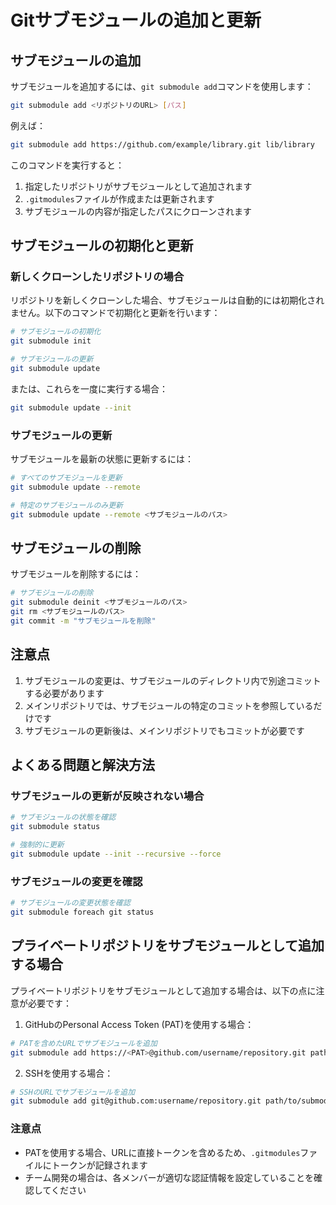 # Gitサブモジュールの追加と更新

## サブモジュールの追加

サブモジュールを追加するには、`git submodule add`コマンドを使用します：

```bash
git submodule add <リポジトリのURL> [パス]
```

例えば：

```bash
git submodule add https://github.com/example/library.git lib/library
```

このコマンドを実行すると：
1. 指定したリポジトリがサブモジュールとして追加されます
2. `.gitmodules`ファイルが作成または更新されます
3. サブモジュールの内容が指定したパスにクローンされます

## サブモジュールの初期化と更新

### 新しくクローンしたリポジトリの場合

リポジトリを新しくクローンした場合、サブモジュールは自動的には初期化されません。以下のコマンドで初期化と更新を行います：

```bash
# サブモジュールの初期化
git submodule init

# サブモジュールの更新
git submodule update
```

または、これらを一度に実行する場合：

```bash
git submodule update --init
```

### サブモジュールの更新

サブモジュールを最新の状態に更新するには：

```bash
# すべてのサブモジュールを更新
git submodule update --remote

# 特定のサブモジュールのみ更新
git submodule update --remote <サブモジュールのパス>
```

## サブモジュールの削除

サブモジュールを削除するには：

```bash
# サブモジュールの削除
git submodule deinit <サブモジュールのパス>
git rm <サブモジュールのパス>
git commit -m "サブモジュールを削除"
```

## 注意点

1. サブモジュールの変更は、サブモジュールのディレクトリ内で別途コミットする必要があります
2. メインリポジトリでは、サブモジュールの特定のコミットを参照しているだけです
3. サブモジュールの更新後は、メインリポジトリでもコミットが必要です

## よくある問題と解決方法

### サブモジュールの更新が反映されない場合

```bash
# サブモジュールの状態を確認
git submodule status

# 強制的に更新
git submodule update --init --recursive --force
```

### サブモジュールの変更を確認

```bash
# サブモジュールの変更状態を確認
git submodule foreach git status
```

## プライベートリポジトリをサブモジュールとして追加する場合

プライベートリポジトリをサブモジュールとして追加する場合は、以下の点に注意が必要です：

1. GitHubのPersonal Access Token (PAT)を使用する場合：
```bash
# PATを含めたURLでサブモジュールを追加
git submodule add https://<PAT>@github.com/username/repository.git path/to/submodule
```

2. SSHを使用する場合：
```bash
# SSHのURLでサブモジュールを追加
git submodule add git@github.com:username/repository.git path/to/submodule
```

### 注意点
- PATを使用する場合、URLに直接トークンを含めるため、`.gitmodules`ファイルにトークンが記録されます
- チーム開発の場合は、各メンバーが適切な認証情報を設定していることを確認してください
